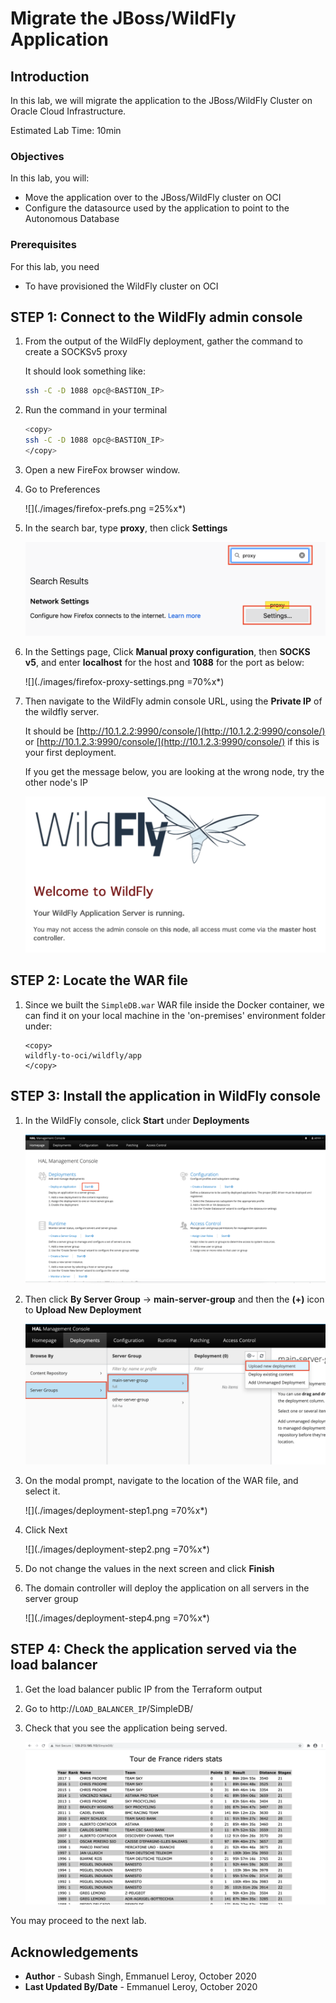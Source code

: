 # Migrate the JBoss/WildFly Application

## Introduction

In this lab, we will migrate the application to the JBoss/WildFly Cluster on Oracle Cloud Infrastructure.

Estimated Lab Time: 10min

### Objectives

In this lab, you will:
* Move the application over to the JBoss/WildFly cluster on OCI
* Configure the datasource used by the application to point to the Autonomous Database

### Prerequisites

For this lab, you need

* To have provisioned the WildFly cluster on OCI

## **STEP 1**: Connect to the WildFly admin console

1. From the output of the WildFly deployment, gather the command to create a SOCKSv5 proxy

    It should look something like:

    ```bash
    ssh -C -D 1088 opc@<BASTION_IP>
    ```

2. Run the command in your terminal

    ```bash
    <copy>
    ssh -C -D 1088 opc@<BASTION_IP>
    </copy>
    ```

2. Open a new FireFox browser window.

3. Go to Preferences

    ![](./images/firefox-prefs.png =25%x*)

4. In the search bar, type **proxy**, then click **Settings**

    ![](./images/firefox-proxy.png)

5. In the Settings page, Click **Manual proxy configuration**, then **SOCKS v5**, and enter **localhost** for the host and **1088** for the  port as below:

    ![](./images/firefox-proxy-settings.png =70%x*)

6. Then navigate to the WildFly admin console URL, using the **Private IP** of the wildfly server.

    It should be [http://10.1.2.2:9990/console/](http://10.1.2.2:9990/console/) or [http://10.1.2.3:9990/console/](http://10.1.2.3:9990/console/) if this is your first deployment.

    If you get the message below, you are looking at the wrong node, try the other node's IP

    ![](./images/wrong-node.png)

## **STEP 2:** Locate the WAR file

1. Since we built the `SimpleDB.war` WAR file inside the Docker container, we can find it on your local machine in the 'on-premises' environment folder under:

    ```
    <copy>
    wildfly-to-oci/wildfly/app
    </copy>
    ```

## **STEP 3:** Install the application in WildFly console

1. In the WildFly console, click **Start** under **Deployments**

    ![](./images/wildfly-main.png)

2. Then click **By Server Group** -> **main-server-group** and then the **(+)** icon to **Upload New Deployment**

    ![](./images/new-deployment.png)

3. On the modal prompt, navigate to the location of the WAR file, and select it.

    ![](./images/deployment-step1.png =70%x*)

4. Click Next

    ![](./images/deployment-step2.png =70%x*)

5. Do not change the values in the next screen and click **Finish**

6. The domain controller will deploy the application on all servers in the server group

    ![](./images/deployment-step4.png =70%x*)


## **STEP 4:** Check the application served via the load balancer

1. Get the load balancer public IP from the Terraform output

2. Go to http://`LOAD_BALANCER_IP`/SimpleDB/

3. Check that you see the application being served.

    ![](./images/lb-simpledb-app.png)

You may proceed to the next lab.

## Acknowledgements
 - **Author** - Subash Singh, Emmanuel Leroy, October 2020
 - **Last Updated By/Date** - Emmanuel Leroy, October 2020
